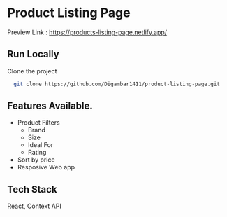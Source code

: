 # Product Listing Page
Preview Link : https://products-listing-page.netlify.app/

## Run Locally

Clone the project

```bash
  git clone https://github.com/Digambar1411/product-listing-page.git
```

## Features Available.

- Product Filters
  -  Brand
  -  Size
  -  Ideal For
  -  Rating
- Sort by price
- Resposive Web app

## Tech Stack

React, Context API


